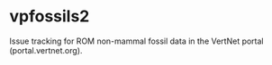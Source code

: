 # vpfossils2
Issue tracking for ROM non-mammal fossil data in the VertNet portal (portal.vertnet.org).
